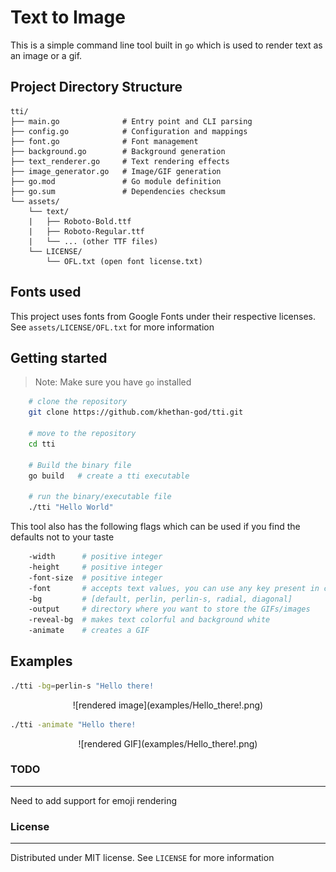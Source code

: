# Text to Image

This is a simple command line tool built in `go` which is used to render text as an image or a gif.

## Project Directory Structure

```
tti/
├── main.go              # Entry point and CLI parsing
├── config.go            # Configuration and mappings
├── font.go              # Font management
├── background.go        # Background generation
├── text_renderer.go     # Text rendering effects
├── image_generator.go   # Image/GIF generation
├── go.mod               # Go module definition
├── go.sum               # Dependencies checksum
└── assets/
    └── text/
    |   ├── Roboto-Bold.ttf
    |   ├── Roboto-Regular.ttf
    |   └── ... (other TTF files)
    └── LICENSE/
        └── OFL.txt (open font license.txt)
```

## Fonts used
This project uses fonts from Google Fonts under their respective licenses. See `assets/LICENSE/OFL.txt` for more information

## Getting started

> Note: Make sure you have `go` installed

```bash
    # clone the repository
    git clone https://github.com/khethan-god/tti.git

    # move to the repository
    cd tti

    # Build the binary file
    go build   # create a tti executable

    # run the binary/executable file
    ./tti "Hello World"
```


This tool also has the following flags which can be used if you find the defaults not to your taste

```bash
    -width      # positive integer
    -height     # positive integer
    -font-size  # positive integer
    -font       # accepts text values, you can use any key present in config.go file's fontMap
    -bg         # [default, perlin, perlin-s, radial, diagonal]
    -output     # directory where you want to store the GIFs/images
    -reveal-bg  # makes text colorful and background white
    -animate    # creates a GIF
```

## Examples

```bash
./tti -bg=perlin-s "Hello there!
```
<p align="center">
    ![rendered image](examples/Hello_there!.png)
</p>

```bash
./tti -animate "Hello there!
```
<p align="center">
    ![rendered GIF](examples/Hello_there!.png)
</p>


### TODO
---
Need to add support for emoji rendering

### License
---
Distributed under MIT license. See `LICENSE` for more information